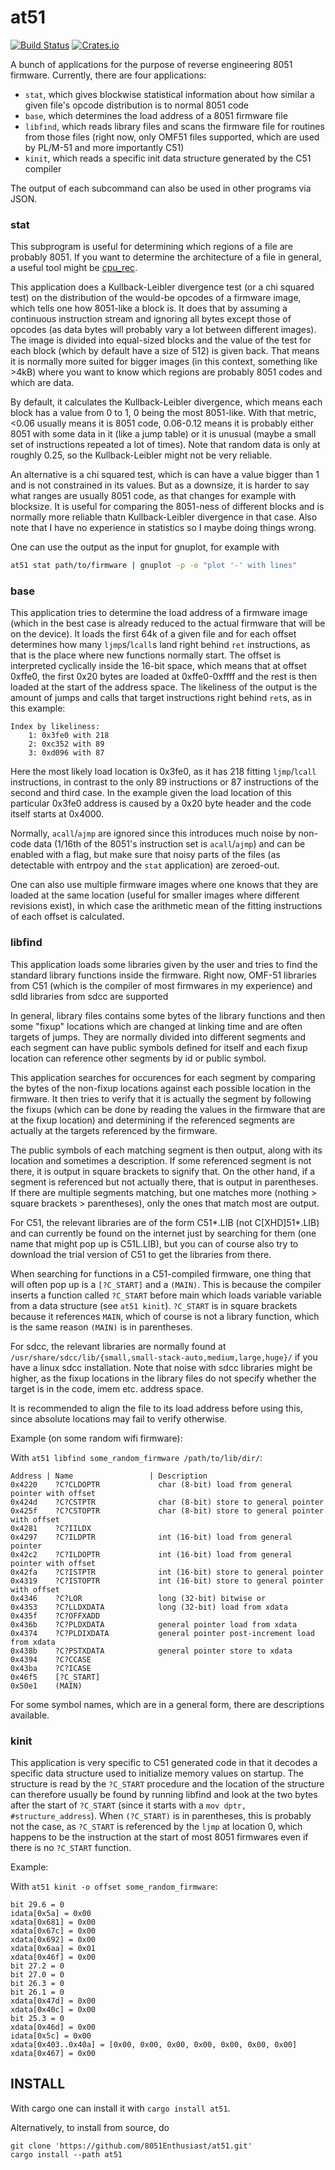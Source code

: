 # at51

[![Build Status](https://travis-ci.org/8051Enthusiast/at51.svg?branch=master)](https://travis-ci.org/8051Enthusiast/at51)
[![Crates.io](https://img.shields.io/crates/v/at51)](https://crates.io/crates/at51)

A bunch of applications for the purpose of reverse engineering 8051 firmware.
Currently, there are four applications:
* `stat`, which gives blockwise statistical information about how similar a given file's opcode distribution is to normal 8051 code
* `base`, which determines the load address of a 8051 firmware file
* `libfind`, which reads library files and scans the firmware file for routines from those files (right now, only OMF51 files supported, which are used by PL/M-51 and more importantly C51)
* `kinit`, which reads a specific init data structure generated by the C51 compiler

The output of each subcommand can also be used in other programs via JSON.

### stat
This subprogram is useful for determining which regions of a file are probably 8051.
If you want to determine the architecture of a file in general, a useful tool might be [cpu_rec](https://github.com/airbus-seclab/cpu_rec).

This application does a Kullback-Leibler divergence test (or a chi squared test) on the distribution of the would-be opcodes of a firmware image, which tells one how 8051-like a block is.
It does that by assuming a continuous instruction stream and ignoring all bytes except those of opcodes (as data bytes will probably vary a lot between different images).
The image is divided into equal-sized blocks and the value of the test for each block (which by default have a size of 512) is given back.
That means it is normally more suited for bigger images (in this context, something like >4kB) where you want to know which regions are probably 8051 codes and which are data.

By default, it calculates the Kullback-Leibler divergence, which means each block has a value from 0 to 1, 0 being the most 8051-like.
With that metric, <0.06 usually means it is 8051 code, 0.06-0.12 means it is probably either 8051 with some data in it (like a jump table) or it is unusual (maybe a small set of instructions repeated a lot of times).
Note that random data is only at roughly 0.25, so the Kullback-Leibler might not be very reliable.

An alternative is a chi squared test, which is can have a value bigger than 1 and is not constrained in its values.
But as a downsize, it is harder to say what ranges are usually 8051 code, as that changes for example with blocksize.
It is useful for comparing the 8051-ness of different blocks and is normally more reliable thatn Kullback-Leibler divergence in that case.
Also note that I have no experience in statistics so I maybe doing things wrong.

One can use the output as the input for gnuplot, for example with
```bash
at51 stat path/to/firmware | gnuplot -p -e "plot '-' with lines"
```
### base
This application tries to determine the load address of a firmware image (which in the best case is already reduced to the actual firmware that will be on the device).
It loads the first 64k of a given file and for each offset determines how many `ljmp`s/`lcall`s land right behind `ret` instructions, as that is the place where new functions normally start.
The offset is interpreted cyclically inside the 16-bit space, which means that at offset 0xffe0, the first 0x20 bytes are loaded at 0xffe0-0xffff and the rest is then loaded at the start of the address space.
The likeliness of the output is the amount of jumps and calls that target instructions right behind `ret`s, as in this example:
```
Index by likeliness:
	1: 0x3fe0 with 218
	2: 0xc352 with 89
	3: 0xd096 with 87
```
Here the most likely load location is 0x3fe0, as it has 218 fitting `ljmp`/`lcall` instructions, in contrast to the only 89 instructions or 87 instructions of the second and third case.
In the example given the load location of this particular 0x3fe0 address is caused by a 0x20 byte header and the code itself starts at 0x4000.

Normally, `acall`/`ajmp` are ignored since this introduces much noise by non-code data (1/16th of the 8051's instruction set is `acall`/`ajmp`) and can be enabled with a flag, but make sure that noisy parts of the files (as detectable with entrpoy and the `stat` application) are zeroed-out.

One can also use multiple firmware images where one knows that they are loaded at the same location (useful for smaller images where different revisions exist), in which case the arithmetic mean of the fitting instructions of each offset is calculated.
### libfind
This application loads some libraries given by the user and tries to find the standard library functions inside the firmware.
Right now, OMF-51 libraries from C51 (which is the compiler of most firmwares in my experience) and sdld libraries from sdcc are supported

In general, library files contains some bytes of the library functions and then some "fixup" locations which are changed at linking time and are often targets of jumps.
They are normally divided into different segments and each segment can have public symbols defined for itself and each fixup location can reference other segments by id or public symbol.

This application searches for occurences for each segment by comparing the bytes of the non-fixup locations against each possible location in the firmware.
It then tries to verify that it is actually the segment by following the fixups (which can be done by reading the values in the firmware that are at the fixup location) and determining if the referenced segments are actually at the targets referenced by the firmware.

The public symbols of each matching segment is then output, along with its location and sometimes a description.
If some referenced segment is not there, it is output in square brackets to signify that.
On the other hand, if a segment is referenced but not actually there, that is output in parentheses.
If there are multiple segments matching, but one matches more (nothing > square brackets > parentheses), only the ones that match most are output.

For C51, the relevant libraries are of the form C51\*.LIB (not C[XHD]51\*.LIB) and can currently be found on the internet just by searching for them (one name that might pop up is C51L.LIB), but you can of course also try to download the trial version of C51 to get the libraries from there.

When searching for functions in a C51-compiled firmware, one thing that will often pop up is a `[?C_START]` and a `(MAIN)`.
This is because the compiler inserts a function called `?C_START` before main which loads variable variable from a data structure (see `at51 kinit`).
`?C_START` is in square brackets because it references `MAIN`, which of course is not a library function, which is the same reason `(MAIN)` is in parentheses.

For sdcc, the relevant libraries are normally found at `/usr/share/sdcc/lib/{small,small-stack-auto,medium,large,huge}/` if you have a linux sdcc installation.
Note that noise with sdcc libraries might be higher, as the fixup locations in the library files do not specify whether the target is in the code, imem etc. address space.

It is recommended to align the file to its load address before using this, since absolute locations may fail to verify otherwise.

Example (on some random wifi firmware):

With `at51 libfind some_random_firmware /path/to/lib/dir/`:
```
Address | Name                 | Description
0x4220    ?C?CLDOPTR             char (8-bit) load from general pointer with offset
0x424d    ?C?CSTPTR              char (8-bit) store to general pointer
0x425f    ?C?CSTOPTR             char (8-bit) store to general pointer with offset
0x4281    ?C?IILDX              
0x4297    ?C?ILDPTR              int (16-bit) load from general pointer
0x42c2    ?C?ILDOPTR             int (16-bit) load from general pointer with offset
0x42fa    ?C?ISTPTR              int (16-bit) store to general pointer
0x4319    ?C?ISTOPTR             int (16-bit) store to general pointer with offset
0x4346    ?C?LOR                 long (32-bit) bitwise or
0x4353    ?C?LLDXDATA            long (32-bit) load from xdata
0x435f    ?C?OFFXADD            
0x436b    ?C?PLDXDATA            general pointer load from xdata
0x4374    ?C?PLDIXDATA           general pointer post-increment load from xdata
0x438b    ?C?PSTXDATA            general pointer store to xdata
0x4394    ?C?CCASE              
0x43ba    ?C?ICASE              
0x46f5    [?C_START]            
0x50e1    (MAIN)                
```

For some symbol names, which are in a general form, there are descriptions available.

### kinit
This application is very specific to C51 generated code in that it decodes a specific data structure used to initialize memory values on startup.
The structure is read by the `?C_START` procedure and the location of the structure can therefore usually be found by running libfind and look at the two bytes after the start of `?C_START` (since it starts with a `mov dptr, #structure_address`).
When `(?C_START)` is in parentheses, this is probably not the case, as `?C_START` is referenced by the `ljmp` at location 0, which happens to be the instruction at the start of most 8051 firmwares even if there is no `?C_START` function.

Example:

With `at51 kinit -o offset some_random_firmware`:
```
bit 29.6 = 0
idata[0x5a] = 0x00
xdata[0x681] = 0x00
xdata[0x67c] = 0x00
xdata[0x692] = 0x00
xdata[0x6aa] = 0x01
xdata[0x46f] = 0x00
bit 27.2 = 0
bit 27.0 = 0
bit 26.3 = 0
bit 26.1 = 0
xdata[0x47d] = 0x00
xdata[0x40c] = 0x00
bit 25.3 = 0
xdata[0x46d] = 0x00
idata[0x5c] = 0x00
xdata[0x403..0x40a] = [0x00, 0x00, 0x00, 0x00, 0x00, 0x00, 0x00]
xdata[0x467] = 0x00
```

## INSTALL
With cargo one can install it with `cargo install at51`.

Alternatively, to install from source, do
```
git clone 'https://github.com/8051Enthusiast/at51.git'
cargo install --path at51
```

